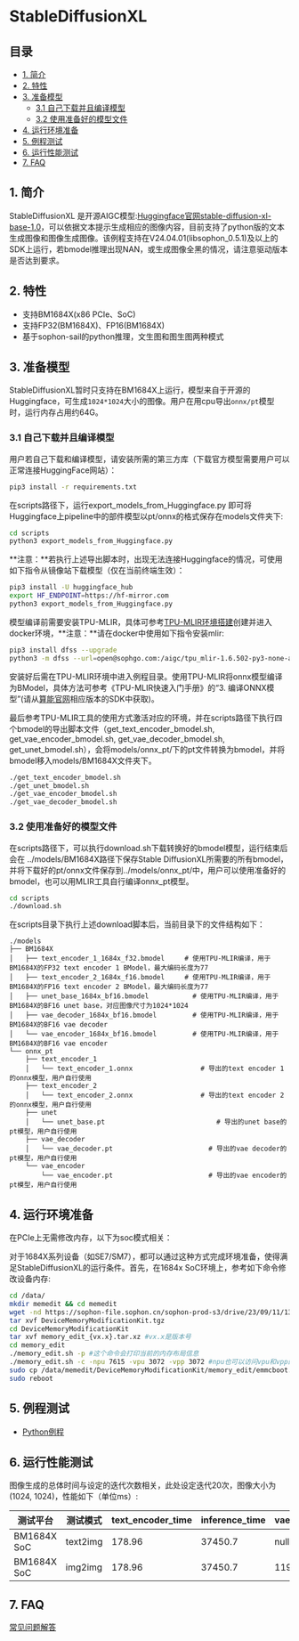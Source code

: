 # StableDiffusionXL

## 目录
* [1. 简介](#1-简介)
* [2. 特性](#2-特性)
* [3. 准备模型](#3-准备模型)
  * [3.1 自己下载并且编译模型](#31-自己下载并且编译模型)
  * [3.2 使用准备好的模型文件](#32-使用准备好的模型文件)
* [4. 运行环境准备](#4-运行环境准备)
* [5. 例程测试](#5-例程测试)
* [6. 运行性能测试](#6-运行性能测试)
* [7. FAQ](#7-FAQ)

## 1. 简介
StableDiffusionXL 是开源AIGC模型:[Huggingface官网stable-diffusion-xl-base-1.0](https://huggingface.co/stabilityai/stable-diffusion-xl-base-1.0)，可以依据文本提示生成相应的图像内容，目前支持了python版的文本生成图像和图像生成图像。该例程支持在V24.04.01(libsophon_0.5.1)及以上的SDK上运行，若bmodel推理出现NAN，或生成图像全黑的情况，请注意驱动版本是否达到要求。

## 2. 特性

- 支持BM1684X(x86 PCIe、SoC)
- 支持FP32(BM1684X)、FP16(BM1684X)
- 基于sophon-sail的python推理，文生图和图生图两种模式

## 3. 准备模型

StableDiffusionXL暂时只支持在BM1684X上运行，模型来自于开源的Huggingface，可生成``1024*1024``大小的图像。用户在用cpu导出`onnx/pt`模型时，运行内存占用约64G。

### 3.1 自己下载并且编译模型
用户若自己下载和编译模型，请安装所需的第三方库（下载官方模型需要用户可以正常连接HuggingFace网站）：

```bash
pip3 install -r requirements.txt
```

在scripts路径下，运行export_models_from_Huggingface.py 即可将Huggingface上pipeline中的部件模型以pt/onnx的格式保存在models文件夹下:

```bash
cd scripts
python3 export_models_from_Huggingface.py
```

**注意：**若执行上述导出脚本时，出现无法连接Huggingface的情况，可使用如下指令从镜像站下载模型（仅在当前终端生效）：

```bash
pip3 install -U huggingface_hub
export HF_ENDPOINT=https://hf-mirror.com
python3 export_models_from_Huggingface.py
```

模型编译前需要安装TPU-MLIR，具体可参考[TPU-MLIR环境搭建](../../docs/Environment_Install_Guide.md#1-tpu-mlir环境搭建)创建并进入docker环境，**注意：**请在docker中使用如下指令安装mlir:

```bash
pip3 install dfss --upgrade
python3 -m dfss --url=open@sophgo.com:/aigc/tpu_mlir-1.6.502-py3-none-any.whl
```

安装好后需在TPU-MLIR环境中进入例程目录。使用TPU-MLIR将onnx模型编译为BModel，具体方法可参考《TPU-MLIR快速入门手册》的“3. 编译ONNX模型”(请从[算能官网](https://developer.sophgo.com/site/index/material/all/all.html)相应版本的SDK中获取)。

最后参考TPU-MLIR工具的使用方式激活对应的环境，并在scripts路径下执行四个bmodel的导出脚本文件（get_text_encoder_bmodel.sh, get_vae_encoder_bmodel.sh, get_vae_decoder_bmodel.sh, get_unet_bmodel.sh），会将models/onnx_pt/下的pt文件转换为bmodel，并将bmodel移入models/BM1684X文件夹下。

```bash
./get_text_encoder_bmodel.sh
./get_unet_bmodel.sh
./get_vae_encoder_bmodel.sh
./get_vae_decoder_bmodel.sh
```

### 3.2 使用准备好的模型文件
在scripts路径下，可以执行download.sh下载转换好的bmodel模型，运行结束后会在 ../models/BM1684X路径下保存Stable DiffusionXL所需要的所有bmodel，并将下载好的pt/onnx文件保存到../models/onnx_pt/中，用户可以使用准备好的bmodel，也可以用MLIR工具自行编译onnx_pt模型。

```bash
cd scripts
./download.sh
```

在scripts目录下执行上述download脚本后，当前目录下的文件结构如下：

```
./models
├── BM1684X
│   ├── text_encoder_1_1684x_f32.bmodel		# 使用TPU-MLIR编译，用于BM1684X的FP32 text encoder 1 BModel，最大编码长度为77
│   ├── text_encoder_2_1684x_f16.bmodel		# 使用TPU-MLIR编译，用于BM1684X的FP16 text encoder 2 BModel，最大编码长度为77
│   ├── unet_base_1684x_bf16.bmodel			  # 使用TPU-MLIR编译，用于BM1684X的BF16 unet base，对应图像尺寸为1024*1024
│   ├── vae_decoder_1684x_bf16.bmodel		  # 使用TPU-MLIR编译，用于BM1684X的BF16 vae decoder
│   └── vae_encoder_1684x_bf16.bmodel		  # 使用TPU-MLIR编译，用于BM1684X的BF16 vae encoder
└── onnx_pt
    ├── text_encoder_1
    │   └── text_encoder_1.onnx				    # 导出的text encoder 1的onnx模型，用户自行使用
    ├── text_encoder_2
    │   └── text_encoder_2.onnx				    # 导出的text encoder 2的onnx模型，用户自行使用
    ├── unet
    │   └── unet_base.pt					        # 导出的unet base的pt模型，用户自行使用
    ├── vae_decoder
    │   └── vae_decoder.pt					      # 导出的vae decoder的pt模型，用户自行使用
    └── vae_encoder
        └── vae_encoder.pt					      # 导出的vae encoder的pt模型，用户自行使用
```

## 4. 运行环境准备

在PCIe上无需修改内存，以下为soc模式相关：

对于1684X系列设备（如SE7/SM7），都可以通过这种方式完成环境准备，使得满足StableDiffusionXL的运行条件。首先，在1684x SoC环境上，参考如下命令修改设备内存:

```bash
cd /data/
mkdir memedit && cd memedit
wget -nd https://sophon-file.sophon.cn/sophon-prod-s3/drive/23/09/11/13/DeviceMemoryModificationKit.tgz
tar xvf DeviceMemoryModificationKit.tgz
cd DeviceMemoryModificationKit
tar xvf memory_edit_{vx.x}.tar.xz #vx.x是版本号
cd memory_edit
./memory_edit.sh -p #这个命令会打印当前的内存布局信息
./memory_edit.sh -c -npu 7615 -vpu 3072 -vpp 3072 #npu也可以访问vpu和vpp的内存
sudo cp /data/memedit/DeviceMemoryModificationKit/memory_edit/emmcboot.itb /boot/emmcboot.itb && sync
sudo reboot
```


## 5. 例程测试
- [Python例程](./python/README.md)

## 6. 运行性能测试

图像生成的总体时间与设定的迭代次数相关，此处设定迭代20次，图像大小为(1024, 1024)，性能如下（单位ms）:

|   测试平台    |    测试模式     | text_encoder_time | inference_time | vae_encoder_time | vae_decoder_time |
| -----------  | ------------- | ---------------   | -------------  | ---------------- | ---------------- |
| BM1684X SoC  |    text2img   |      178.96      |    37450.7    |    null          |     2099.22     |
| BM1684X SoC  |    img2img    |      178.96      |    37450.7    |    1195.56    |     2099.22      |

## 7. FAQ
[常见问题解答](../../docs/FAQ.md)
